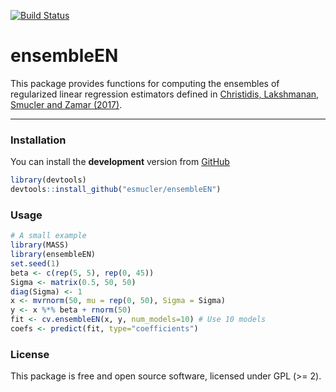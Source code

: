 
<!-- README.md is generated from README.Rmd. Please edit that file -->
[![Build Status](https://travis-ci.org/esmucler/ensembleEN.svg?branch=master)](https://travis-ci.org/esmucler/ensembleEN)

ensembleEN
==========

This package provides functions for computing the ensembles of regularized linear regression estimators defined in [Christidis, Lakshmanan, Smucler and Zamar (2017)](https://arxiv.org/abs/1712.03561).

------------------------------------------------------------------------

### Installation

You can install the **development** version from [GitHub](https://github.com/esmucler/ensembleEN)

``` r
library(devtools)
devtools::install_github("esmucler/ensembleEN")
```

### Usage

``` r
# A small example
library(MASS)
library(ensembleEN)
set.seed(1)
beta <- c(rep(5, 5), rep(0, 45))
Sigma <- matrix(0.5, 50, 50)
diag(Sigma) <- 1
x <- mvrnorm(50, mu = rep(0, 50), Sigma = Sigma)
y <- x %*% beta + rnorm(50)
fit <- cv.ensembleEN(x, y, num_models=10) # Use 10 models
coefs <- predict(fit, type="coefficients")
```

### License

This package is free and open source software, licensed under GPL (&gt;= 2).
